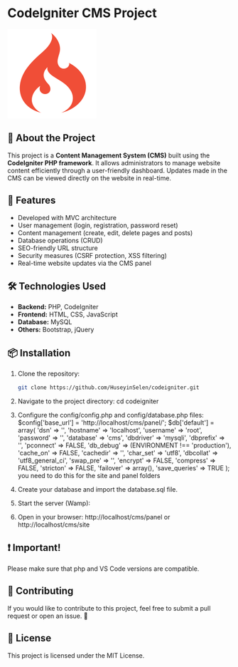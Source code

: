 # CodeIgniter CMS Project

![CodeIgniter](site/assets/images/codeigniter_logo.png)

## 📖 About the Project
This project is a **Content Management System (CMS)** built using the **CodeIgniter PHP framework**. It allows administrators to manage website content efficiently through a user-friendly dashboard. Updates made in the CMS can be viewed directly on the website in real-time.

## 🚀 Features
- Developed with MVC architecture
- User management (login, registration, password reset)
- Content management (create, edit, delete pages and posts)
- Database operations (CRUD)
- SEO-friendly URL structure
- Security measures (CSRF protection, XSS filtering)
- Real-time website updates via the CMS panel

## 🛠️ Technologies Used
- **Backend:** PHP, CodeIgniter
- **Frontend:** HTML, CSS, JavaScript
- **Database:** MySQL  
- **Others:** Bootstrap, jQuery

## 📦 Installation

1. Clone the repository:
   ```bash
   git clone https://github.com/HuseyinSelen/codeigniter.git

2. Navigate to the project directory:
   cd codeigniter
   
3. Configure the config/config.php and config/database.php files:
   $config['base_url'] = 'http://localhost/cms/panel/';
   $db['default'] = array(
	'dsn'	=> '',
	'hostname' => 'localhost',
	'username' => 'root',
	'password' => '',
	'database' => 'cms',
	'dbdriver' => 'mysqli',
	'dbprefix' => '',
	'pconnect' => FALSE,
	'db_debug' => (ENVIRONMENT !== 'production'),
	'cache_on' => FALSE,
	'cachedir' => '',
	'char_set' => 'utf8',
	'dbcollat' => 'utf8_general_ci',
	'swap_pre' => '',
	'encrypt' => FALSE,
	'compress' => FALSE,
	'stricton' => FALSE,
	'failover' => array(),
	'save_queries' => TRUE
);
you need to do this for the site and panel folders  

 4. Create your database and import the database.sql file.
   
 5. Start the server (Wamp):

 6. Open in your browser:
   http://localhost/cms/panel or http://localhost/cms/site

## ❗ Important!
Please make sure that php and VS Code versions are compatible.

## 🎯 Contributing
If you would like to contribute to this project, feel free to submit a pull request or open an issue. 🎉

## 📜 License
This project is licensed under the MIT License.




